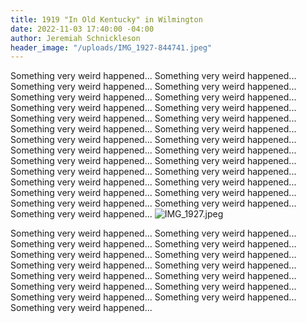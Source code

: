 ```yaml
---
title: 1919 "In Old Kentucky" in Wilmington
date: 2022-11-03 17:40:00 -04:00
author: Jeremiah Schnickleson
header_image: "/uploads/IMG_1927-844741.jpeg"
---
```


Something very weird happened... Something very weird happened... Something very weird happened... Something very weird happened... Something very weird happened... Something very weird happened... Something very weird happened... Something very weird happened... Something very weird happened... Something very weird happened... Something very weird happened... Something very weird happened... Something very weird happened... Something very weird happened... Something very weird happened... Something very weird happened... Something very weird happened... Something very weird happened... Something very weird happened... Something very weird happened... Something very weird happened... Something very weird happened... Something very weird happened... Something very weird happened... Something very weird happened... Something very weird happened... Something very weird happened... 
![IMG_1927.jpeg](/uploads/IMG_1927.jpeg)

Something very weird happened... Something very weird happened... Something very weird happened... Something very weird happened... Something very weird happened... Something very weird happened... Something very weird happened... Something very weird happened... Something very weird happened... Something very weird happened... Something very weird happened... Something very weird happened... Something very weird happened... Something very weird happened... Something very weird happened... 